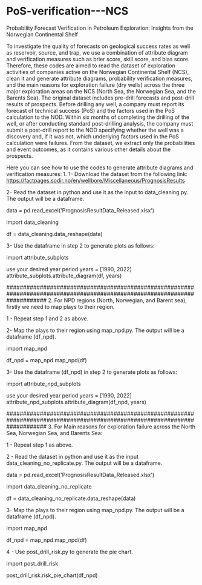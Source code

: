 # PoS-verification---NCS
Probability Forecast Verification in Petroleum Exploration: Insights from the Norwegian Continental Shelf

To investigate the quality of forecasts on geological success rates as well as reservoir, source, and trap, we use a combination of attribute diagram and verification measures such as brier score, skill score, and bias score.
Therefore, these codes are aimed to read the dataset of exploration activities of companies active on the Norwegian Continental Shelf (NCS), clean it and generate attribute diagrams, probability verification measures, and the main reasons for exploration failure (dry wells) across the three major exploration areas on the NCS (North Sea, the Norwegian Sea, and the Barents Sea). 
The original dataset includes pre-drill forecasts and post-drill results of prospects. Before drilling any well, a company must report its forecast of technical success (PoS) and the factors used in the PoS calculation to the NOD. Within six months of completing the drilling of the well, or after conducting standard post-drilling analysis, the company must submit a post-drill report to the NOD specifying whether the well was a discovery and, if it was not, which underlying factors used in the PoS calculation were failures. From the dataset, we extract only the probabilities and event outcomes, as it contains various other details about the prospects.


Here you can see how to use the codes to generate attribute diagrams and verification measures:
1. 
1- Download the dataset from the following link:
https://factpages.sodir.no/en/wellbore/Miscellaneous/PrognosisResults

2- Read the dataset in python and use it as the input to data_cleaning.py. The output will be a dataframe.

data = pd.read_excel('PrognosisResultData_Released.xlsx')

import  data_cleaning

df = data_cleaning.data_reshape(data)


3- Use the dataframe in step 2 to generate plots as follows:

import attribute_subplots

use your desired year period
years = [1990, 2022]
attribute_subplots.attribute_diagram(df, years)



############################################################################################################################
2. 
For NPD regions (North, Norwegian, and Barent sea), firstly we need to map plays to their region.

1 - Repeat step 1 and 2 as above.

2- Map the plays to their region using map_npd.py. The output will be a dataframe (df_npd).

import map_npd

df_npd = map_npd.map_npd(df)


3- Use the dataframe (df_npd) in step 2 to generate plots as follows:

import attribute_npd_subplots

use your desired year period
years = [1990, 2022]
attribute_npd_subplots.attribute_diagram(df_npd, years)

############################################################################################################################
3.
For Main reasons for exploration failure across the North Sea, Norwegian Sea, and Barents Sea:

1 - Repeat step 1 as above.

2 - Read the dataset in python and use it as the input data_cleaning_no_replicate.py. The output will be a dataframe.

data = pd.read_excel('PrognosisResultData_Released.xlsx')

import  data_cleaning_no_replicate

df = data_cleaning_no_replicate.data_reshape(data)

3- Map the plays to their region using map_npd.py. The output will be a dataframe (df_npd).

import map_npd

df_npd = map_npd.map_npd(df)


4 - Use post_drill_risk.py to generate	 the pie chart.

import post_drill_risk

post_drill_risk.risk_pie_chart(df_npd)



